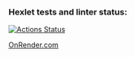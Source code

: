 ### Hexlet tests and linter status:
[![Actions Status](https://github.com/aigarzs/python-project-52/actions/workflows/hexlet-check.yml/badge.svg)](https://github.com/aigarzs/python-project-52/actions)

[OnRender.com](https://task-manager-fnf2.onrender.com/)